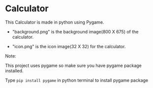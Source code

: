 # Calculator
This Calculator is made in python using Pygame.

* "background.png" is the background image(800 X 675) of the calculator.

* "icon.png" is the icon image(32 X 32) for the calculator.

Note:

This project uses pygame so make sure you have pygame package installed.

Type `pip install pygame` in python terminal to install pygame package

